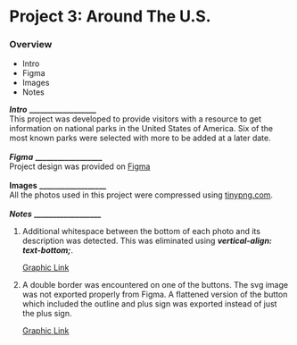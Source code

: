 # Project 3: Around The U.S.

### Overview

- Intro
- Figma
- Images
- Notes

**_Intro_**
**\_\_\_\_\_\_\_\_\_\_\_\_\_\_\_\_\_\_**<br />
This project was developed to provide visitors with a resource to get information on national parks in the United States of America. Six of the most known parks were selected with more to be added at a later date.
<br /><br />
**_Figma_**
**\_\_\_\_\_\_\_\_\_\_\_\_\_\_\_\_\_\_**<br />
Project design was provided on
[Figma](https://www.figma.com/file/ii4xxsJ0ghevUOcssTlHZv/Sprint-3%3A-Around-the-US?node-id=0%3A1)
<br /><br />
**Images**
**\_\_\_\_\_\_\_\_\_\_\_\_\_\_\_\_\_\_**<br />
All the photos used in this project were compressed using
[tinypng.com](https://tinypng.com/).
<br /><br />
**_Notes_**
**\_\_\_\_\_\_\_\_\_\_\_\_\_\_\_\_\_\_**<br />

1. Additional whitespace between the bottom of each photo and its description was detected. This was eliminated using **_vertical-align: text-bottom;_**.

   [Graphic Link](./images/readme/issue-WhiteSpace.jpg)

2. A double border was encountered on one of the buttons. The svg image was not exported properly from Figma. A flattened version of the button which included the outline and plus sign was exported instead of just the plus sign.

   [Graphic Link](./images/readme/issue-DoubleBorder.jpg)
